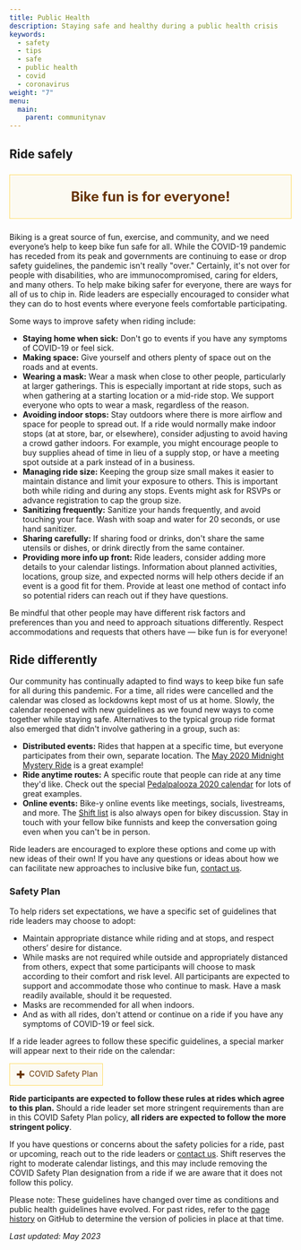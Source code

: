 ```yaml
---
title: Public Health
description: Staying safe and healthy during a public health crisis
keywords:
  - safety
  - tips
  - safe
  - public health
  - covid
  - coronavirus
weight: "7"
menu:
  main:
    parent: communitynav
---
```


## Ride safely

<p class="mission-statement" style="text-align: center; padding: 1em; color: #663300; border: 1px solid #FFDD66; background: #FCFAF2; font-weight: bold; font-size: 24px;"><strong>Bike fun is for everyone!</strong></p>

Biking is a great source of fun, exercise, and community, and we need everyone’s help to keep bike fun safe for all. While the COVID-19 pandemic has receded from its peak and governments are continuing to ease or drop safety guidelines, the pandemic isn't really "over." Certainly, it's not over for people with disabilities, who are immunocompromised, caring for elders, and many others. To help make biking safer for everyone, there are ways for all of us to chip in. Ride leaders are especially encouraged to consider what they can do to host events where everyone feels comfortable participating.

Some ways to improve safety when riding include:

* **Staying home when sick:** Don't go to events if you have any symptoms of COVID-19 or feel sick.
* **Making space:** Give yourself and others plenty of space out on the roads and at events.
* **Wearing a mask:** Wear a mask when close to other people, particularly at larger gatherings. This is especially important at ride stops, such as when gathering at a starting location or a mid-ride stop. We support everyone who opts to wear a mask, regardless of the reason.
* **Avoiding indoor stops:** Stay outdoors where there is more airflow and space for people to spread out. If a ride would normally make indoor stops (at at store, bar, or elsewhere), consider adjusting to avoid having a crowd gather indoors. For example, you might encourage people to buy supplies ahead of time in lieu of a supply stop, or have a meeting spot outside at a park instead of in a business.
* **Managing ride size:** Keeping the group size small makes it easier to maintain distance and limit your exposure to others. This is important both while riding and during any stops. Events might ask for RSVPs or advance registration to cap the group size.
* **Sanitizing frequently:** Sanitize your hands frequently, and avoid touching your face. Wash with soap and water for 20 seconds, or use hand sanitizer.
* **Sharing carefully:** If sharing food or drinks, don't share the same utensils or dishes, or drink directly from the same container.
* **Providing more info up front:** Ride leaders, consider adding more details to your calendar listings. Information about planned activities, locations, group size, and expected norms will help others decide if an event is a good fit for them. Provide at least one method of contact info so potential riders can reach out if they have questions.

Be mindful that other people may have different risk factors and preferences than you and need to approach situations differently. Respect accommodations and requests that others have — bike fun is for everyone!


## Ride differently

Our community has continually adapted to find ways to keep bike fun safe for all during this pandemic. For a time, all rides were cancelled and the calendar was closed as lockdowns kept most of us at home. Slowly, the calendar reopened with new guidelines as we found new ways to come together while staying safe. Alternatives to the typical group ride format also emerged that didn't involve gathering in a group, such as:

* **Distributed events:** Rides that happen at a specific time, but everyone participates from their own, separate location. The [May 2020 Midnight Mystery Ride](https://midnightmysteryride.wordpress.com/2020/05/05/may-ride-switching-things-up/) is a great example! 
* **Ride anytime routes:** A specific route that people can ride at any time they'd like. Check out the special [Pedalpalooza 2020 calendar](/archive/pedalpalooza/pedalpalooza-2020/) for lots of great examples.
* **Online events:** Bike-y online events like meetings, socials, livestreams, and more. The [Shift list](/pages/email-list/) is also always open for bikey discussion. Stay in touch with your fellow bike funnists and keep the conversation going even when you can't be in person.

Ride leaders are encouraged to explore these options and come up with new ideas of their own! If you have any questions or ideas about how we can facilitate new approaches to inclusive bike fun, [contact us](/pages/contact/).


### Safety Plan

To help riders set expectations, we have a specific set of guidelines that ride leaders may choose to adopt: 

* Maintain appropriate distance while riding and at stops, and respect others’ desire for distance.
* While masks are not required while outside and appropriately distanced from others, expect that some participants will choose to mask according to their comfort and risk level. All participants are expected to support and accommodate those who continue to mask. Have a mask readily available, should it be requested.
* Masks are recommended for all when indoors.
* And as with all rides, don't attend or continue on a ride if you have any symptoms of COVID-19 or feel sick.

If a ride leader agrees to follow these specific guidelines, a special marker will appear next to their ride on the calendar: 

<span style="text-align: left; padding: 1em; color: #663300; border: 1px solid #FFDD66; background: #FCFAF2; display: inline-block; padding: 0.5rem">
  <svg class="icon" role="img" aria-hidden="true" style="width: 22px; height: 22px; margin-right: 4px; vertical-align: middle; stroke: currentColor;">
    <symbol id="icon-safety" viewBox="0 0 80 80">
      <path d="M40.0001 22V58" stroke-width="13.2467" stroke-linecap="square"></path>
      <path d="M58 40H22" stroke-width="13.2467" stroke-linecap="square"></path>
    </symbol>
    <use href="#icon-safety"></use>
</svg>COVID Safety Plan</span>

**Ride participants are expected to follow these rules at rides which agree to this plan.** Should a ride leader set more stringent requirements than are in this COVID Safety Plan policy, **all riders are expected to follow the more stringent policy**. 

If you have questions or concerns about the safety policies for a ride, past or upcoming, reach out to the ride leaders or [contact us](/pages/contact/). Shift reserves the right to moderate calendar listings, and this may include removing the COVID Safety Plan designation from a ride if we are aware that it does not follow this policy.

Please note: These guidelines have changed over time as conditions and public health guidelines have evolved. For past rides, refer to the [page history](https://github.com/shift-org/shift-docs/commits/main/site/content/pages/public-health.md) on GitHub to determine the version of policies in place at that time.

*Last updated: May 2023*
